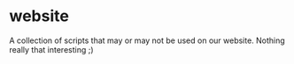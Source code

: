 # website
A collection of scripts that may or may not be used on our website. Nothing really that interesting ;)
